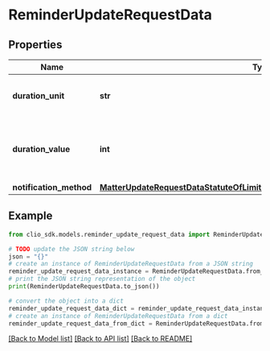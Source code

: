 # ReminderUpdateRequestData


## Properties

Name | Type | Description | Notes
------------ | ------------- | ------------- | -------------
**duration_unit** | **str** | Unit to measure the duration value in. | [optional] 
**duration_value** | **int** | Time measured in &#x60;duration_unit&#x60; to remind user before the subject. | [optional] 
**notification_method** | [**MatterUpdateRequestDataStatuteOfLimitationsRemindersInnerNotificationMethod**](MatterUpdateRequestDataStatuteOfLimitationsRemindersInnerNotificationMethod.md) |  | [optional] 

## Example

```python
from clio_sdk.models.reminder_update_request_data import ReminderUpdateRequestData

# TODO update the JSON string below
json = "{}"
# create an instance of ReminderUpdateRequestData from a JSON string
reminder_update_request_data_instance = ReminderUpdateRequestData.from_json(json)
# print the JSON string representation of the object
print(ReminderUpdateRequestData.to_json())

# convert the object into a dict
reminder_update_request_data_dict = reminder_update_request_data_instance.to_dict()
# create an instance of ReminderUpdateRequestData from a dict
reminder_update_request_data_from_dict = ReminderUpdateRequestData.from_dict(reminder_update_request_data_dict)
```
[[Back to Model list]](../README.md#documentation-for-models) [[Back to API list]](../README.md#documentation-for-api-endpoints) [[Back to README]](../README.md)


